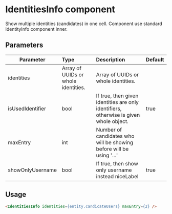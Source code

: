 # IdentitiesInfo component

Show multiple identities (candidates) in one cell. Component use standard IdentityInfo component inner.

## Parameters

| Parameter | Type | Description | Default  |
| --- | :--- | :--- | :--- |
| identities | Array of UUIDs or whole identities. | Array of UUIDs or whole identities. |  |
| isUsedIdentifier | bool  |  If true, then given identities are only identifiers, otherwise is given whole object. | true |
| maxEntry | int  |  Number of candidates who will be showing before will be using '...'  |  |
| showOnlyUsername | bool | If true, then show only username instead niceLabel | true |


## Usage

```html
<IdentitiesInfo identities={entity.candicateUsers} maxEntry={2} />
```
